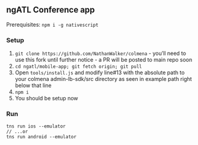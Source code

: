 ## ngATL Conference app

Prerequisites: `npm i -g nativescript`

### Setup

1. `git clone https://github.com/NathanWalker/colmena`  - you’ll need to use this fork until further notice - a PR will be posted to main repo soon
2. `cd ngatl/mobile-app; git fetch origin; git pull`
3. Open `tools/install.js` and modify line#13 with the absolute path to your colmena admin-lb-sdk/src directory as seen in example path right below that line
4. `npm i`
5. You should be setup now

### Run

```
tns run ios --emulator
// ...or
tns run android --emulator
```


